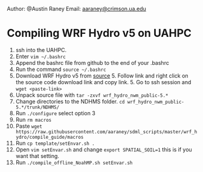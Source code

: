 Author: @Austin Raney
Email: aaraney@crimson.ua.edu

# Compiling WRF Hydro v5 on UAHPC
1. ssh into the UAHPC.
2. Enter `vim ~/.bashrc`
3. Append the bashrc file from github to the end of your .bashrc
4. Run the command `source ~/.bashrc` 
5. Download WRF Hydro v5 from [source](https://ral.ucar.edu/projects/wrf_hydro/model-code)
	5. Follow link and right click on the source code download link and copy link.
	5. Go to ssh session and `wget <paste-link>`
6. Unpack source file with `tar -zxvf wrf_hydro_nwm_public-5.*`
7. Change directories to the NDHMS folder. `cd wrf_hydro_nwm_public-5.*/trunk/NDHMS/`
8. Run `./configure` select option 3
9. Run `rm macros`
10. Paste `wget https://raw.githubusercontent.com/aaraney/sdml_scripts/master/wrf_hydro/compile_guide/macros`
11. Run `cp template/setEnvar.sh .`
12. Open `vim setEnvar.sh` and change `export SPATIAL_SOIL=1` this is if you want that setting.
13. Run `./compile_offline_NoahMP.sh setEnvar.sh`
